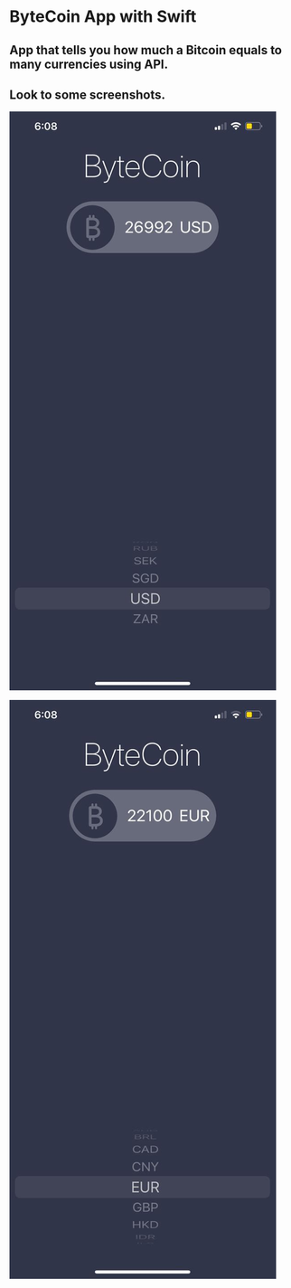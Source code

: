 


#  ByteCoin App with Swift


## App that tells you how much a Bitcoin equals to many currencies using API.

## Look to some screenshots.

![ByteCoin](Documentation/ByteCoin1.jpeg)

![ByteCoin](Documentation/ByteCoin2.jpeg)
